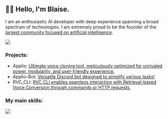 ## 👋🏻 Hello, I'm Blaise. 
I am an enthusiastic AI developer with deep experience spanning a broad spectrum of technologies. I am extremely proud to be the founder of the [largest community focused on artificial intelligence](https://discord.gg/IAHispano).

<a href="https://github-readme-stats.vercel.app/api?username=blaise-tk&show_icons=true&theme=dark#gh-dark-mode-only" target="_blank">
  <img src="https://github-readme-stats.vercel.app/api?username=blaise-tk&show_icons=true&theme=dark#gh-dark-mode-only" />
</a>

### Projects:
- Applio: [Ultimate voice cloning tool, meticulously optimized for unrivaled power, modularity, and user-friendly experience.](https://github.com/IAHispano/Applio)
- Applio-Bot: [Versatile Discord bot designed to simplify various tasks!](https://github.com/IAHispano/Applio-Bot)
- RVC_CLI: [RVC CLI enables seamless interaction with Retrieval-based Voice Conversion through commands or HTTP requests.](https://github.com/blaise-tk/RVC_CLI)


### My main skills:
<a href="https://skillicons.dev">
  <img src="https://skillicons.dev/icons?i=js,ts,css,py,java,cpp,react,nodejs,git,bots,figma,cloudflare,vercel,github" />
</a>


